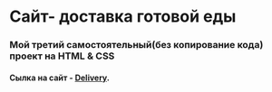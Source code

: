 # Сайт- доставка готовой еды
### Мой третий самостоятельный(без копирование кода) проект на HTML & CSS

#### Сылка на сайт - [Delivery](https://olirun.github.io/2-Project__Food-delivery-website/).
